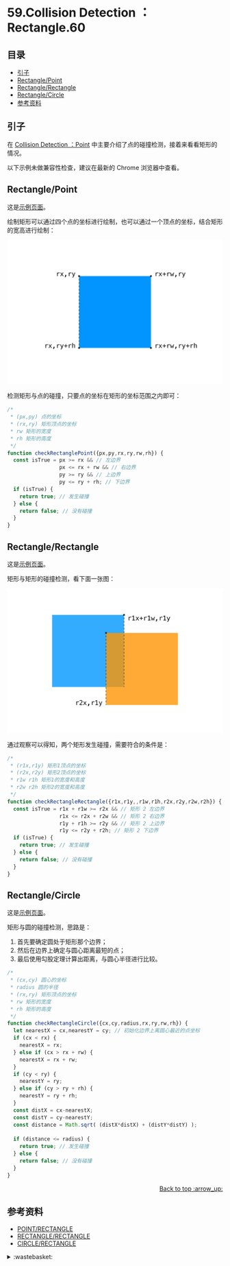 # 59.Collision Detection ：Rectangle.60
## <a name="index"></a> 目录
- [引子](#start)
- [Rectangle/Point](#situation1)
- [Rectangle/Rectangle](#situation2)
- [Rectangle/Circle](#situation3)
- [参考资料](#reference)


## <a name="start"></a> 引子
在 [Collision Detection ：Point][url-blog-58] 中主要介绍了点的碰撞检测，接着来看看矩形的情况。

以下示例未做兼容性检查，建议在最新的 Chrome 浏览器中查看。

## <a name="situation1"></a> Rectangle/Point
这是[示例页面][url-lab-1]。

绘制矩形可以通过四个点的坐标进行绘制，也可以通过一个顶点的坐标，结合矩形的宽高进行绘制：

![59-rect-bounding-box][url-local-1]

检测矩形与点的碰撞，只要点的坐标在矩形的坐标范围之内即可：
```js
/*
 * (px,py) 点的坐标
 * (rx,ry) 矩形顶点的坐标
 * rw 矩形的宽度
 * rh 矩形的高度
 */
function checkRectanglePoint({px,py,rx,ry,rw,rh}) {
  const isTrue = px >= rx && // 左边界
                 px <= rx + rw && // 右边界
                 py >= ry && // 上边界
                 py <= ry + rh; // 下边界
  if (isTrue) {
    return true; // 发生碰撞
  } else {
    return false; // 没有碰撞
  }
}
```

## <a name="situation2"></a> Rectangle/Rectangle
这是[示例页面][url-lab-2]。

矩形与矩形的碰撞检测，看下面一张图：

![59-rect-rect][url-local-2]

通过观察可以得知，两个矩形发生碰撞，需要符合的条件是：
```js
/*
 * (r1x,r1y) 矩形1顶点的坐标
 * (r2x,r2y) 矩形2顶点的坐标
 * r1w r1h 矩形1的宽度和高度
 * r2w r2h 矩形2的宽度和高度
 */
function checkRectangleRectangle({r1x,r1y,,r1w,r1h,r2x,r2y,r2w,r2h}) {
  const isTrue = r1x + r1w >= r2x && // 矩形 2 左边界
                 r1x <= r2x + r2w && // 矩形 2 右边界
                 r1y + r1h >= r2y && // 矩形 2 上边界
                 r1y <= r2y + r2h; // 矩形 2 下边界
  if (isTrue) {
    return true; // 发生碰撞
  } else {
    return false; // 没有碰撞
  }
}
```

## <a name="situation3"></a> Rectangle/Circle
这是[示例页面][url-lab-3]。

矩形与圆的碰撞检测，思路是：
1. 首先要确定圆处于矩形那个边界；
2. 然后在边界上确定与圆心距离最短的点；
3. 最后使用勾股定理计算出距离，与圆心半径进行比较。

```js
/*
 * (cx,cy) 圆心的坐标
 * radius 圆的半径
 * (rx,ry) 矩形顶点的坐标
 * rw 矩形的宽度
 * rh 矩形的高度
 */
function checkRectangleCircle({cx,cy,radius,rx,ry,rw,rh}) {
  let nearestX = cx,nearestY = cy; // 初始化边界上离圆心最近的点坐标
  if (cx < rx) {
    nearestX = rx;
  } else if (cx > rx + rw) {
    nearestX = rx + rw;
  }
  if (cy < ry) {
    nearestY = ry;
  } else if (cy > ry + rh) {
    nearestY = ry + rh;
  }
  const distX = cx-nearestX;
  const distY = cy-nearestY;
  const distance = Math.sqrt( (distX*distX) + (distY*distY) );

  if (distance <= radius) {
    return true; // 发生碰撞
  } else {
    return false; // 没有碰撞
  }
}
```


<div align="right"><a href="#index">Back to top :arrow_up:</a></div>

## <a name="reference"></a> 参考资料
- [POINT/RECTANGLE][url-article-1]
- [RECTANGLE/RECTANGLE][url-article-2]
- [CIRCLE/RECTANGLE][url-article-3]

[url-blog-58]:https://github.com/XXHolic/blog/issues/59
[url-article-1]:http://www.jeffreythompson.org/collision-detection/point-rect.php
[url-article-2]:http://www.jeffreythompson.org/collision-detection/rect-rect.php
[url-article-3]:http://www.jeffreythompson.org/collision-detection/circle-rect.php

[url-lab-1]:https://xxholic.github.io/lab/blog/59/rectangle-point.html
[url-lab-2]:https://xxholic.github.io/lab/blog/59/rectangle-rectangle.html
[url-lab-3]:https://xxholic.github.io/lab/blog/59/rectangle-circle.html

[url-local-1]:./images/59/rect-bounding-box.jpg
[url-local-2]:./images/59/rect-rect.jpg

<details>
<summary>:wastebasket:</summary>

我也想这样明明白白。

![59-poster][url-local-poster]

</details>

[url-local-poster]:./images/59/poster.png
